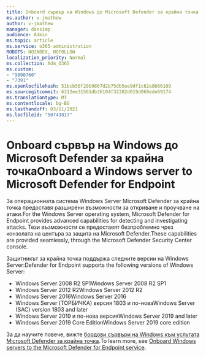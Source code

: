 ```yaml
---
title: Onboard сървър на Windows до Microsoft Defender за крайна точка
ms.author: v-jmathew
author: v-jmathew
manager: dansimp
audience: Admin
ms.topic: article
ms.service: o365-administration
ROBOTS: NOINDEX, NOFOLLOW
localization_priority: Normal
ms.collection: Adm_O365
ms.custom:
- "9000760"
- "7391"
ms.openlocfilehash: 51bcb58f20b9867d2b75db5ee9df1c62e8b66109
ms.sourcegitcommit: 6312ee31561db36104f32282d019d069ede69174
ms.translationtype: MT
ms.contentlocale: bg-BG
ms.lasthandoff: 03/11/2021
ms.locfileid: "50743817"
---
```

# <a name="onboard-a-windows-server-to-microsoft-defender-for-endpoint"></a><span data-ttu-id="6ad74-102">Onboard сървър на Windows до Microsoft Defender за крайна точка</span><span class="sxs-lookup"><span data-stu-id="6ad74-102">Onboard a Windows server to Microsoft Defender for Endpoint</span></span>

<span data-ttu-id="6ad74-103">За операционната система Windows Server Microsoft Defender за крайна точка предоставя разширени възможности за откриване и проучване на атаки.</span><span class="sxs-lookup"><span data-stu-id="6ad74-103">For the Windows Server operating system, Microsoft Defender for Endpoint provides advanced capabilities for detecting and investigating attacks.</span></span> <span data-ttu-id="6ad74-104">Тези възможности се предоставят безпроблемно чрез конзолата на центъра за защита на Microsoft Defender.</span><span class="sxs-lookup"><span data-stu-id="6ad74-104">These capabilities are provided seamlessly, through the Microsoft Defender Security Center console.</span></span>

<span data-ttu-id="6ad74-105">Защитникът за крайна точка поддържа следните версии на Windows Server:</span><span class="sxs-lookup"><span data-stu-id="6ad74-105">Defender for Endpoint supports the following versions of Windows Server:</span></span>

- <span data-ttu-id="6ad74-106">Windows Server 2008 R2 SP1</span><span class="sxs-lookup"><span data-stu-id="6ad74-106">Windows Server 2008 R2 SP1</span></span>
- <span data-ttu-id="6ad74-107">Windows Server 2012 R2</span><span class="sxs-lookup"><span data-stu-id="6ad74-107">Windows Server 2012 R2</span></span>
- <span data-ttu-id="6ad74-108">Windows Server 2016</span><span class="sxs-lookup"><span data-stu-id="6ad74-108">Windows Server 2016</span></span>
- <span data-ttu-id="6ad74-109">Windows Server (ТОРБИЧКА) версия 1803 и по-нова</span><span class="sxs-lookup"><span data-stu-id="6ad74-109">Windows Server (SAC) version 1803 and later</span></span>
- <span data-ttu-id="6ad74-110">Windows Server 2019 и по-нова версия</span><span class="sxs-lookup"><span data-stu-id="6ad74-110">Windows Server 2019 and later</span></span>
- <span data-ttu-id="6ad74-111">Windows Server 2019 Core Edition</span><span class="sxs-lookup"><span data-stu-id="6ad74-111">Windows Server 2019 core edition</span></span>

<span data-ttu-id="6ad74-112">За да научите повече, вижте [бордови сървъри на Windows към услугата Microsoft Defender за крайна точка](https://go.microsoft.com/fwlink/?linkid=2143627).</span><span class="sxs-lookup"><span data-stu-id="6ad74-112">To learn more, see [Onboard Windows servers to the Microsoft Defender for Endpoint service](https://go.microsoft.com/fwlink/?linkid=2143627).</span></span>
